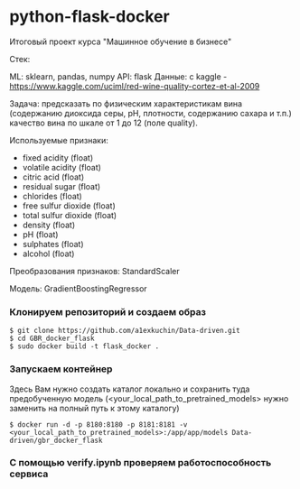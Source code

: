 # python-flask-docker
Итоговый проект курса "Машинное обучение в бизнесе"

Стек:

ML: sklearn, pandas, numpy
API: flask
Данные: с kaggle - https://www.kaggle.com/uciml/red-wine-quality-cortez-et-al-2009

Задача: предсказать по физическим характеристикам вина (содержанию диоксида серы, рН, плотности, содержанию сахара и т.п.) качество вина по шкале от 1 до 12 (поле quality). 

Используемые признаки:


 - fixed acidity (float)
 - volatile acidity (float) 
 - citric acid (float)
 - residual sugar (float)
 - chlorides (float)
 - free sulfur dioxide (float)
 - total sulfur dioxide (float)
 - density (float)
 - pH (float)
 - sulphates (float)
 - alcohol (float)


Преобразования признаков: StandardScaler

Модель: GradientBoostingRegressor

### Клонируем репозиторий и создаем образ
```
$ git clone https://github.com/a1exkuchin/Data-driven.git
$ cd GBR_docker_flask
$ sudo docker build -t flask_docker .
```

### Запускаем контейнер

Здесь Вам нужно создать каталог локально и сохранить туда предобученную модель (<your_local_path_to_pretrained_models> нужно заменить на полный путь к этому каталогу)
```
$ docker run -d -p 8180:8180 -p 8181:8181 -v <your_local_path_to_pretrained_models>:/app/app/models Data-driven/gbr_docker_flask
```

### С помощью verify.ipynb проверяем работоспособность сервиса
